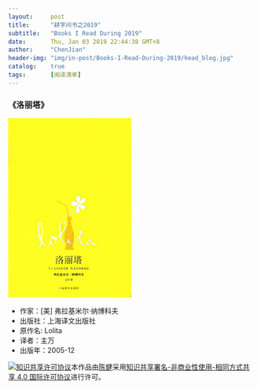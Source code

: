 ```yaml
---
layout:     post
title:      "耕字问书之2019"
subtitle:   "Books I Read During 2019"
date:       Thu, Jan 03 2019 22:44:38 GMT+8
author:     "ChenJian"
header-img: "img/in-post/Books-I-Read-During-2019/head_blog.jpg"
catalog:    true
tags:       [阅读清单]
---
```


### 《洛丽塔》

![洛丽塔](/img/in-post/Books-I-Read-During-2019/s1483347.jpg)

- 作家：[美] 弗拉基米尔·纳博科夫 
- 出版社：上海译文出版社
- 原作名: Lolita
- 译者：主万  
- 出版年：2005-12


<a rel="license" href="http://creativecommons.org/licenses/by-nc-sa/4.0/"><img alt="知识共享许可协议" style="border-width:0" src="https://i.creativecommons.org/l/by-nc-sa/4.0/88x31.png" /></a>本作品由<a xmlns:cc="http://creativecommons.org/ns#" href="https://o-my-chenjian.com/2019/01/03/Books-I-Read-During-2019/" property="cc:attributionName" rel="cc:attributionURL">陈健</a>采用<a rel="license" href="http://creativecommons.org/licenses/by-nc-sa/4.0/">知识共享署名-非商业性使用-相同方式共享 4.0 国际许可协议</a>进行许可。